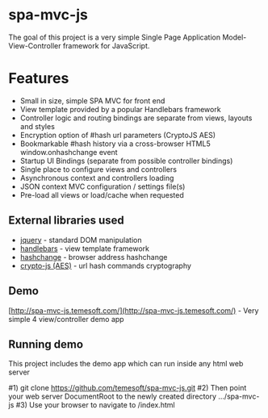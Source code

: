 spa-mvc-js
==========

The goal of this project is a very simple Single Page Application Model-View-Controller framework for JavaScript.

Features
========
* Small in size, simple SPA MVC for front end
* View template provided by a popular Handlebars framework
* Controller logic and routing bindings are separate from views, layouts and styles
* Encryption option of #hash url parameters (CryptoJS AES) 
* Bookmarkable #hash history via a cross-browser HTML5 window.onhashchange event
* Startup UI Bindings (separate from possible controller bindings)
* Single place to configure views and controllers
* Asynchronous context and controllers loading
* JSON context MVC configuration / settings file(s)
* Pre-load all views or load/cache when requested


External libraries used
-----------------------

* [jquery](http://jquery.com/) - standard DOM manipulation
* [handlebars](http://handlebarsjs.com/) - view template framework
* [hashchange](http://benalman.com/projects/jquery-hashchange-plugin/) - browser address hashchange
* [crypto-js (AES)](https://code.google.com/p/crypto-js/) - url hash commands cryptography


Demo
----
[http://spa-mvc-js.temesoft.com/](http://spa-mvc-js.temesoft.com/) - Very simple 4 view/controller demo app


Running demo
------------
This project includes the demo app which can run inside any html web server

#1)     git clone https://github.com/temesoft/spa-mvc-js.git
#2)     Then point your web server DocumentRoot to the newly created directory .../spa-mvc-js
#3)     Use your browser to navigate to /index.html




